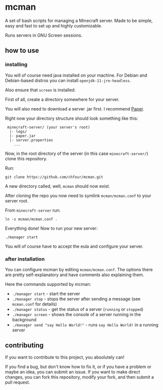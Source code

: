 # mcman

A set of bash scripts for managing a Minecraft server.
Made to be simple, easy and fast to set up and highly customizable.

Runs servers in GNU Screen sessions.

## how to use

### installing

You will of course need java installed on your machine. For Debian and Debian-based distros you can install `openjdk-11-jre-headless`.

Also ensure that `screen` is installed.

First of all, create a directory somewhere for your server.

You will also need to download a server .jar first. I recommend [Paper](https://papermc.io/).

Right now your directory structure should look something like this:

```text
 minecraft-server/ (your server's root)
  |- logs/
  |- paper.jar
  |- server.properties
    ...
```

Now, in the root directory of the server (in this case `minecraft-server/`) clone this repository.

Run:

```shell
git clone https://github.com/chfour/mcman.git
```

A new directory called, well, `mcman` should now exist.

After cloning the repo you now need to symlink `mcman/mcman.conf` to your server root.

From `minecraft-server` run:

```shell
ln -s mcman/mcman.conf .
```

Everything done! Now to run your new server:

```shell
./manager start
```

You will of course have to accept the eula and configure your server.

### after installation

You can configure mcman by editing `mcman/mcman.conf`. The options there are pretty self-explanatory and have comments also explaining them.

Here the commands supported by mcman:

* `./manager start` - start the server
* `./manager stop` - stops the server after sending a message (see `mcman.conf` for details)
* `./manager status` - get the status of a server (`running` or `stopped`)
* `./manager screen` - shows the console of a server running in the background
* `./manager send "say Hello World!"` - runs `say Hello World!` in a running server

## contributing

If you want to contribute to this project, you absolutely can!

If you find a bug, but don't know how to fix it, or if you have a problem or maybe an idea, you can submit an issue. If you want to make direct changes, you can fork this repository, modify your fork, and then submit a pull request.
